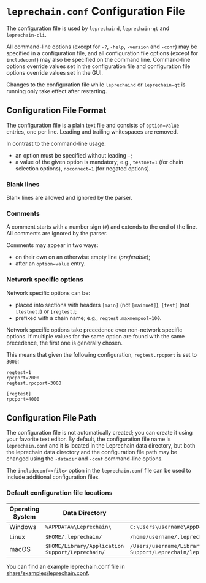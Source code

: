 # `leprechain.conf` Configuration File

The configuration file is used by `leprechaind`, `leprechain-qt` and `leprechain-cli`.

All command-line options (except for `-?`, `-help`, `-version` and `-conf`) may be specified in a configuration file, and all configuration file options (except for `includeconf`) may also be specified on the command line. Command-line options override values set in the configuration file and configuration file options override values set in the GUI.

Changes to the configuration file while `leprechaind` or `leprechain-qt` is running only take effect after restarting.

## Configuration File Format

The configuration file is a plain text file and consists of `option=value` entries, one per line. Leading and trailing whitespaces are removed.

In contrast to the command-line usage:
- an option must be specified without leading `-`;
- a value of the given option is mandatory; e.g., `testnet=1` (for chain selection options), `noconnect=1` (for negated options).

### Blank lines

Blank lines are allowed and ignored by the parser.

### Comments

A comment starts with a number sign (`#`) and extends to the end of the line. All comments are ignored by the parser.

Comments may appear in two ways:
- on their own on an otherwise empty line (_preferable_);
- after an `option=value` entry.

### Network specific options

Network specific options can be:
- placed into sections with headers `[main]` (not `[mainnet]`), `[test]` (not `[testnet]`) or `[regtest]`;
- prefixed with a chain name; e.g., `regtest.maxmempool=100`.

Network specific options take precedence over non-network specific options.
If multiple values for the same option are found with the same precedence, the
first one is generally chosen.

This means that given the following configuration, `regtest.rpcport` is set to `3000`:

```
regtest=1
rpcport=2000
regtest.rpcport=3000

[regtest]
rpcport=4000
```

## Configuration File Path

The configuration file is not automatically created; you can create it using your favorite text editor. By default, the configuration file name is `leprechain.conf` and it is located in the Leprechain data directory, but both the leprechain data directory and the configuration file path may be changed using the `-datadir` and `-conf` command-line options.

The `includeconf=<file>` option in the `leprechain.conf` file can be used to include additional configuration files.

### Default configuration file locations

Operating System | Data Directory | Example Path
-- | -- | --
Windows | `%APPDATA%\Leprechain\` | `C:\Users\username\AppData\Roaming\Leprechain\leprechain.conf`
Linux | `$HOME/.leprechain/` | `/home/username/.leprechain/leprechain.conf`
macOS | `$HOME/Library/Application Support/Leprechain/` | `/Users/username/Library/Application Support/Leprechain/leprechain.conf`

You can find an example leprechain.conf file in [share/examples/leprechain.conf](../share/examples/leprechain.conf).
